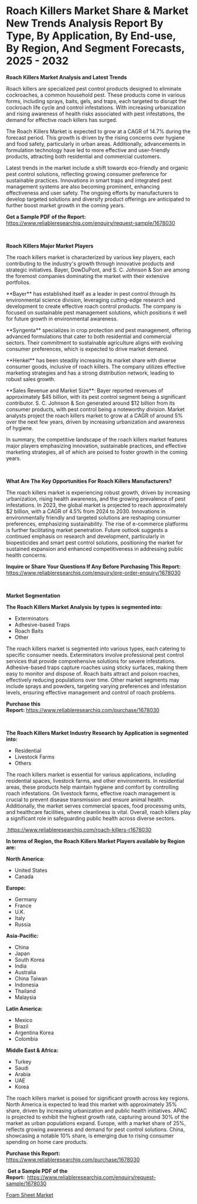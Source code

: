 <p><h1>Roach Killers Market Share & Market New Trends Analysis Report By Type, By Application, By End-use, By Region, And Segment Forecasts, 2025 - 2032</h1></p><p><strong>Roach Killers Market Analysis and Latest Trends</strong></p>
<p><p>Roach killers are specialized pest control products designed to eliminate cockroaches, a common household pest. These products come in various forms, including sprays, baits, gels, and traps, each targeted to disrupt the cockroach life cycle and control infestations. With increasing urbanization and rising awareness of health risks associated with pest infestations, the demand for effective roach killers has surged.</p><p>The Roach Killers Market is expected to grow at a CAGR of 14.7% during the forecast period. This growth is driven by the rising concerns over hygiene and food safety, particularly in urban areas. Additionally, advancements in formulation technology have led to more effective and user-friendly products, attracting both residential and commercial customers.</p><p>Latest trends in the market include a shift towards eco-friendly and organic pest control solutions, reflecting growing consumer preference for sustainable practices. Innovations in smart traps and integrated pest management systems are also becoming prominent, enhancing effectiveness and user safety. The ongoing efforts by manufacturers to develop targeted solutions and diversify product offerings are anticipated to further boost market growth in the coming years.</p></p>
<p><strong>Get a Sample PDF of the Report:&nbsp;</strong> <a href="https://www.reliableresearchiq.com/enquiry/request-sample/1678030?utm_campaign=3136&utm_medium=2&utm_source=Github&utm_content=ia&utm_term=01042025&utm_id=roach-killers">https://www.reliableresearchiq.com/enquiry/request-sample/1678030</a></p>
<p>&nbsp;</p>
<p><strong>Roach Killers Major Market Players</strong></p>
<p><p>The roach killers market is characterized by various key players, each contributing to the industry's growth through innovative products and strategic initiatives. Bayer, DowDuPont, and S. C. Johnson & Son are among the foremost companies dominating the market with their extensive portfolios.</p><p>**Bayer** has established itself as a leader in pest control through its environmental science division, leveraging cutting-edge research and development to create effective roach control products. The company is focused on sustainable pest management solutions, which positions it well for future growth in environmental awareness.</p><p>**Syngenta** specializes in crop protection and pest management, offering advanced formulations that cater to both residential and commercial sectors. Their commitment to sustainable agriculture aligns with evolving consumer preferences, which is expected to drive market demand.</p><p>**Henkel** has been steadily increasing its market share with diverse consumer goods, inclusive of roach killers. The company utilizes effective marketing strategies and has a strong distribution network, leading to robust sales growth.</p><p>**Sales Revenue and Market Size**: Bayer reported revenues of approximately $45 billion, with its pest control segment being a significant contributor. S. C. Johnson & Son generated around $12 billion from its consumer products, with pest control being a noteworthy division. Market analysts project the roach killers market to grow at a CAGR of around 5% over the next few years, driven by increasing urbanization and awareness of hygiene.</p><p>In summary, the competitive landscape of the roach killers market features major players emphasizing innovation, sustainable practices, and effective marketing strategies, all of which are poised to foster growth in the coming years.</p></p>
<p>&nbsp;</p>
<p><strong>What Are The Key Opportunities For Roach Killers Manufacturers?</strong></p>
<p><p>The roach killers market is experiencing robust growth, driven by increasing urbanization, rising health awareness, and the growing prevalence of pest infestations. In 2023, the global market is projected to reach approximately $2 billion, with a CAGR of 4.5% from 2024 to 2030. Innovations in environmentally friendly and targeted solutions are reshaping consumer preferences, emphasizing sustainability. The rise of e-commerce platforms is further facilitating market penetration. Future outlook suggests a continued emphasis on research and development, particularly in biopesticides and smart pest control solutions, positioning the market for sustained expansion and enhanced competitiveness in addressing public health concerns.</p></p>
<p><strong>Inquire or Share Your Questions If Any Before Purchasing This Report:</strong> <a href="https://www.reliableresearchiq.com/enquiry/pre-order-enquiry/1678030?utm_campaign=3136&utm_medium=2&utm_source=Github&utm_content=ia&utm_term=01042025&utm_id=roach-killers">https://www.reliableresearchiq.com/enquiry/pre-order-enquiry/1678030</a></p>
<p>&nbsp;</p>
<p><strong>Market Segmentation</strong></p>
<p><strong>The Roach Killers Market Analysis by types is segmented into:</strong></p>
<p><ul><li>Exterminators</li><li>Adhesive-based Traps</li><li>Roach Baits</li><li>Other</li></ul></p>
<p><p>The roach killers market is segmented into various types, each catering to specific consumer needs. Exterminators involve professional pest control services that provide comprehensive solutions for severe infestations. Adhesive-based traps capture roaches using sticky surfaces, making them easy to monitor and dispose of. Roach baits attract and poison roaches, effectively reducing populations over time. Other market segments may include sprays and powders, targeting varying preferences and infestation levels, ensuring effective management and control of roach problems.</p></p>
<p><strong>Purchase this Report:&nbsp;</strong><a href="https://www.reliableresearchiq.com/purchase/1678030?utm_campaign=3136&utm_medium=2&utm_source=Github&utm_content=ia&utm_term=01042025&utm_id=roach-killers">https://www.reliableresearchiq.com/purchase/1678030</a></p>
<p>&nbsp;</p>
<p><strong>The Roach Killers Market Industry Research by Application is segmented into:</strong></p>
<p><ul><li>Residential</li><li>Livestock Farms</li><li>Others</li></ul></p>
<p><p>The roach killers market is essential for various applications, including residential spaces, livestock farms, and other environments. In residential areas, these products help maintain hygiene and comfort by controlling roach infestations. On livestock farms, effective roach management is crucial to prevent disease transmission and ensure animal health. Additionally, the market serves commercial spaces, food processing units, and healthcare facilities, where cleanliness is vital. Overall, roach killers play a significant role in safeguarding public health across diverse sectors.</p></p>
<p><a href="https://www.reliableresearchiq.com/roach-killers-r1678030?utm_campaign=3136&utm_medium=2&utm_source=Github&utm_content=ia&utm_term=01042025&utm_id=roach-killers">&nbsp;https://www.reliableresearchiq.com/roach-killers-r1678030</a></p>
<p><strong>In terms of Region, the Roach Killers Market Players available by Region are:</strong></p>
<p>
    <p> <strong> North America: </strong>
        <ul>
            <li>United States</li>
            <li>Canada</li>
        </ul>
        </p> 
    <p> <strong> Europe: </strong>
        <ul>
            <li>Germany</li>
            <li>France</li>
            <li>U.K.</li>
            <li>Italy</li>
            <li>Russia</li>
        </ul>
        </p> 
    <p> <strong> Asia-Pacific: </strong>
        <ul>
            <li>China</li>
            <li>Japan</li>
            <li>South Korea</li>
            <li>India</li>
            <li>Australia</li>
            <li>China Taiwan</li>
            <li>Indonesia</li>
            <li>Thailand</li>
            <li>Malaysia</li>
        </ul>
        </p> 
    <p> <strong> Latin America: </strong>
        <ul>
            <li>Mexico</li>
            <li>Brazil</li>
            <li>Argentina Korea</li>
            <li>Colombia</li>
        </ul>
        </p> 
    <p> <strong> Middle East & Africa: </strong>
        <ul>
            <li>Turkey</li>
            <li>Saudi</li>
            <li>Arabia</li>
            <li>UAE</li>
            <li>Korea</li>
        </ul>
    </p>
    </p>
<p><p>The roach killers market is poised for significant growth across key regions. North America is expected to lead this market with approximately 35% share, driven by increasing urbanization and public health initiatives. APAC is projected to exhibit the highest growth rate, capturing around 30% of the market as urban populations expand. Europe, with a market share of 25%, reflects growing awareness and demand for pest control solutions. China, showcasing a notable 10% share, is emerging due to rising consumer spending on home care products.</p></p>
<p><strong>Purchase this Report: </strong><a href="https://www.reliableresearchiq.com/purchase/1678030?utm_campaign=3136&utm_medium=2&utm_source=Github&utm_content=ia&utm_term=01042025&utm_id=roach-killers">https://www.reliableresearchiq.com/purchase/1678030</a></p>
<p>&nbsp;<strong>Get a Sample PDF of the Report:&nbsp;&nbsp;</strong><a href="https://www.reliableresearchiq.com/enquiry/request-sample/1678030?utm_campaign=3136&utm_medium=2&utm_source=Github&utm_content=ia&utm_term=01042025&utm_id=roach-killers">https://www.reliableresearchiq.com/enquiry/request-sample/1678030</a></p>
<p><strong></strong></p>
<p><p><a href="https://github.com/donkalucine10/Market-Research-Report-List-1/blob/main/foam-sheet-market.md?utm_campaign=3136&utm_medium=2&utm_source=Github&utm_content=ia&utm_term=01042025&utm_id=roach-killers">Foam Sheet Market</a></p></p>